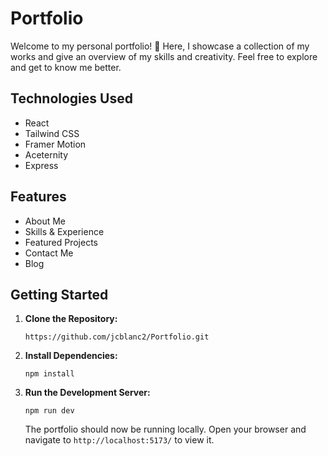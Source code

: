 # Portfolio

Welcome to my personal portfolio! 🚀 Here, I showcase a collection of my works and give an overview of my skills and creativity. Feel free to explore and get to know me better.

## Technologies Used

- React
- Tailwind CSS
- Framer Motion
- Aceternity
- Express

## Features

- About Me
- Skills & Experience
- Featured Projects
- Contact Me
- Blog

## Getting Started

1. **Clone the Repository:**

   ```
   https://github.com/jcblanc2/Portfolio.git
   ```

2. **Install Dependencies:**

   ```
   npm install
   ```

3. **Run the Development Server:**

   ```
   npm run dev
   ```

   The portfolio should now be running locally. Open your browser and navigate to `http://localhost:5173/` to view it.
